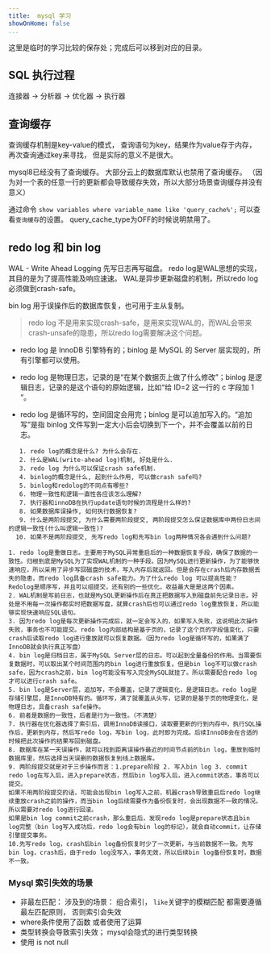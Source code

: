 ```yaml
---
title:  mysql 学习
showOnHome: false
...
```


这里是临时的学习比较的保存处；完成后可以移到对应的目录。


## SQL 执行过程

连接器 -> 分析器 -> 优化器 -> 执行器

## 查询缓存

查询缓存机制是key-value的模式， 查询语句为key，结果作为value存于内存，再次查询通过key来寻找， 但是实际的意义不是很大。 

mysql8已经没有了查询缓存。 大部分云上的数据库默认也禁用了查询缓存。  （因为对一个表的任意一行的更新都会导致缓存失效，所以大部分场景查询缓存并没有意义）

通过命令 `show variables where variable_name like 'query_cache%';` 可以查看`查询缓存`的设置。 query_cache_type为OFF的时候说明禁用了。

## redo log 和 bin log

WAL - Write Ahead Logging  先写日志再写磁盘。 redo log是WAL思想的实现，其目的是为了提高性能及响应速速。 WAL是异步更新磁盘的机制，所以redo log必须做到crash-safe。 

bin log 用于误操作后的数据库恢复，也可用于主从复制。

> redo log 不是用来实现crash-safe，是用来实现WAL的，而WAL会带来crash-unsafe的隐患，所以redo log需要解决这个问题。


 - redo log 是 InnoDB 引擎特有的；binlog 是 MySQL 的 Server 层实现的，所有引擎都可以使用。

 - redo log 是物理日志，记录的是“在某个数据页上做了什么修改”；binlog 是逻辑日志，记录的是这个语句的原始逻辑，比如“给 ID=2 这一行的 c 字段加 1 ”。

 - redo log 是循环写的，空间固定会用完；binlog 是可以追加写入的。“追加写”是指 binlog 文件写到一定大小后会切换到下一个，并不会覆盖以前的日志。

```
   1. redo log的概念是什么? 为什么会存在.
   2. 什么是WAL(write-ahead log)机制, 好处是什么.
   3. redo log 为什么可以保证crash safe机制.
   4. binlog的概念是什么, 起到什么作用, 可以做crash safe吗?
   5. binlog和redolog的不同点有哪些?
   6. 物理一致性和逻辑一直性各应该怎么理解?
   7. 执行器和innoDB在执行update语句时候的流程是什么样的?
   8. 如果数据库误操作, 如何执行数据恢复?
   9. 什么是两阶段提交, 为什么需要两阶段提交, 两阶段提交怎么保证数据库中两份日志间的逻辑一致性(什么叫逻辑一致性)?
  10. 如果不是两阶段提交, 先写redo log和先写bin log两种情况各会遇到什么问题?
```

```
1. redo log是重做日志。主要用于MySQL异常重启后的一种数据恢复手段，确保了数据的一致性。归根到底是MySQL为了实现WAL机制的一种手段。因为MySQL进行更新操作，为了能够快速响应，所以采用了异步写回磁盘的技术，写入内存后就返回。但是会存在crash后内存数据丢失的隐患，而redo log具备crash safe能力。为了什么redo log 可以提高性能？ Redolog是顺序写，并且可以组提交，还有别的一些优化，收益最大是是这两个因素。 
2. WAL机制是写前日志，也就是MySQL更新操作后在真正把数据写入到磁盘前先记录日志。好处是不用每一次操作都实时把数据写盘，就算crash后也可以通过redo log重放恢复，所以能够实现快速响应SQL语句。
3. 因为redo log是每次更新操作完成后，就一定会写入的，如果写入失败，这说明此次操作失败，事务也不可能提交。redo log内部结构是基于页的，记录了这个页的字段值变化，只要crash后读取redo log进行重放就可以恢复数据。（因为redo log是循环写的，如果满了InnoDB就会执行真正写盘）
4. bin log是归档日志，属于MySQL Server层的日志。可以起到全量备份的作用。当需要恢复数据时，可以取出某个时间范围内的bin log进行重放恢复。但是bin log不可以做crash safe，因为crash之前，bin log可能没有写入完全MySQL就挂了。所以需要配合redo log才可以进行crash safe。
5. bin log是Server层，追加写，不会覆盖，记录了逻辑变化，是逻辑日志。redo log是存储引擎层，是InnoDB特有的。循环写，满了就覆盖从头写，记录的是基于页的物理变化，是物理日志，具备crash safe操作。
6. 前者是数据的一致性，后者是行为一致性。（不清楚）
7. 执行器在优化器选择了索引后，调用InnoDB读接口，读取要更新的行到内存中，执行SQL操作后，更新到内存，然后写redo log，写bin log，此时即为完成。后续InnoDB会在合适的时候把此次操作的结果写回到磁盘。
8. 数据库在某一天误操作，就可以找到距离误操作最近的时间节点前的bin log，重放到临时数据库里，然后选择当天误删的数据恢复到线上数据库。
9. 两阶段提交就是对于三步操作而言：1.prepare阶段 2. 写入bin log 3. commit
redo log在写入后，进入prepare状态，然后bin log写入后，进入commit状态，事务可以提交。
如果不用两阶段提交的话，可能会出现bin log写入之前，机器crash导致重启后redo log继续重放crash之前的操作，而当bin log后续需要作为备份恢复时，会出现数据不一致的情况。所以需要对redo log进行回滚。
如果是bin log commit之前crash，那么重启后，发现redo log是prepare状态且bin log完整（bin log写入成功后，redo log会有bin log的标记），就会自动commit，让存储引擎提交事务。
10.先写redo log，crash后bin log备份恢复时少了一次更新，与当前数据不一致。先写bin log，crash后，由于redo log没写入，事务无效，所以后续bin log备份恢复时，数据不一致。
```


### Mysql 索引失效的场景

- 非最左匹配： 涉及到的场景： 组合索引， `like`关键字的模糊匹配 都需要遵循最左匹配原则， 否则索引会失效
- where条件使用了函数 或者使用了运算
- 类型转换会导致索引失效； mysql会隐式的进行类型转换
- 使用 is not null






